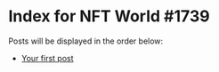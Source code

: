 # Index for NFT World #1739
Posts will be displayed in the order below:

- [Your first post](./001-first.md)

